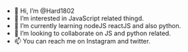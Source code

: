 - 👋 Hi, I’m @Hard1802
- 👀 I’m interested in JavaScript related thingd.
- 🌱 I’m currently learning nodeJS reactJS and also python.
- 💞️ I’m looking to collaborate on JS and python related.
- 📫 You can reach me on Instagram and twitter.

<!---
Hard1802/Hard1802 is a ✨ special ✨ repository because its `README.md` (this file) appears on your GitHub profile.
You can click the Preview link to take a look at your changes.
--->
